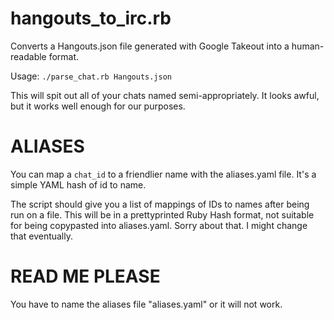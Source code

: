hangouts_to_irc.rb
==================

Converts a Hangouts.json file generated with Google Takeout into a human-readable format.

Usage: 
`./parse_chat.rb Hangouts.json`

This will spit out all of your chats named semi-appropriately. It looks awful, but it works well enough for our purposes.

# ALIASES
You can map a `chat_id` to a friendlier name with the aliases.yaml file. It's a simple YAML hash of id to name.

The script should give you a list of mappings of IDs to names after being run on a file. This will be in a prettyprinted Ruby Hash format, not suitable for being copypasted into aliases.yaml. Sorry about that. I might change that eventually.

# READ ME PLEASE
You have to name the aliases file "aliases.yaml" or it will not work.
